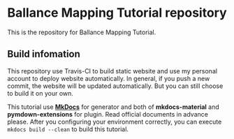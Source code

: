 # Ballance Mapping Tutorial repository

This is the repository for Ballance Mapping Tutorial.

## Build infomation

This repository use Travis-CI to build static website and use my personal account to deploy website automatically. In general, if you push a new commit, the website will be updated automatically. But you can still choose to build it on your own.

This tutorial use [**MkDocs**](https://www.mkdocs.org/) for generator and both of **mkdocs-material** and **pymdown-extensions** for plugin. Read official documents in advance please. After you configuring your environment correctly, you can execute `mkdocs build --clean` to build this tutorial.

